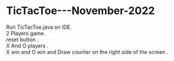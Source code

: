 # TicTacToe---November-2022
Run TicTacToe.java on IDE.                                                    
2 Players game.                                
reset button .                                
X And O players .                    
X win and O win and Draw counter on the right side of the screen .
